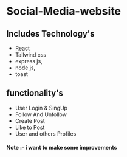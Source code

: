 #  Social-Media-website 

## Includes Technology's
* React
* Tailwind css
* express js,
* node js,
* toast
  
## functionality's
* User Login & SingUp
* Follow And Unfollow
* Create Post
* Like to Post
* User and others Profiles

#### Note :- i want to make some improvements 
